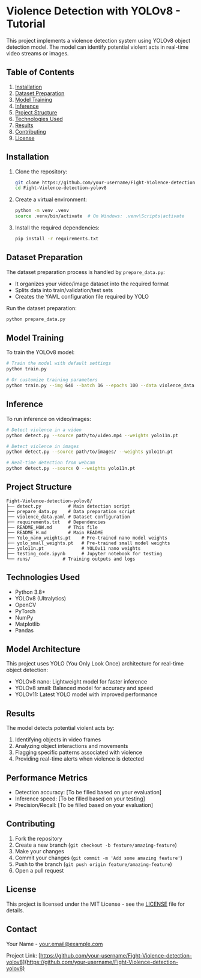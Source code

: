 # Violence Detection with YOLOv8 - Tutorial

This project implements a violence detection system using YOLOv8 object detection model. The model can identify potential violent acts in real-time video streams or images.

## Table of Contents
1. [Installation](#installation)
2. [Dataset Preparation](#dataset-preparation)
3. [Model Training](#model-training)
4. [Inference](#inference)
5. [Project Structure](#project-structure)
6. [Technologies Used](#technologies-used)
7. [Results](#results)
8. [Contributing](#contributing)
9. [License](#license)

## Installation

1. Clone the repository:
   ```bash
   git clone https://github.com/your-username/Fight-Violence-detection-yolov8.git
   cd Fight-Violence-detection-yolov8
   ```

2. Create a virtual environment:
   ```bash
   python -m venv .venv
   source .venv/bin/activate  # On Windows: .venv\Scripts\activate
   ```

3. Install the required dependencies:
   ```bash
   pip install -r requirements.txt
   ```

## Dataset Preparation

The dataset preparation process is handled by `prepare_data.py`:
- It organizes your video/image dataset into the required format
- Splits data into train/validation/test sets
- Creates the YAML configuration file required by YOLO

Run the dataset preparation:
```bash
python prepare_data.py
```

## Model Training

To train the YOLOv8 model:
```bash
# Train the model with default settings
python train.py

# Or customize training parameters
python train.py --img 640 --batch 16 --epochs 100 --data violence_data.yaml
```

## Inference

To run inference on video/images:
```bash
# Detect violence in a video
python detect.py --source path/to/video.mp4 --weights yolo11n.pt

# Detect violence in images
python detect.py --source path/to/images/ --weights yolo11n.pt

# Real-time detection from webcam
python detect.py --source 0 --weights yolo11n.pt
```

## Project Structure

```
Fight-Violence-detection-yolov8/
├── detect.py          # Main detection script
├── prepare_data.py    # Data preparation script
├── violence_data.yaml # Dataset configuration
├── requirements.txt   # Dependencies
├── README_HOW.md      # This file
├── README_H.md        # Main README
├── Yolo_nano_weights.pt    # Pre-trained nano model weights
├── yolo_small_weights.pt   # Pre-trained small model weights
├── yolo11n.pt              # YOLOv11 nano weights
├── testing_code.ipynb      # Jupyter notebook for testing
└── runs/            # Training outputs and logs
```

## Technologies Used

- Python 3.8+
- YOLOv8 (Ultralytics)
- OpenCV
- PyTorch
- NumPy
- Matplotlib
- Pandas

## Model Architecture

This project uses YOLO (You Only Look Once) architecture for real-time object detection:
- YOLOv8 nano: Lightweight model for faster inference
- YOLOv8 small: Balanced model for accuracy and speed
- YOLOv11: Latest YOLO model with improved performance

## Results

The model detects potential violent acts by:
1. Identifying objects in video frames
2. Analyzing object interactions and movements
3. Flagging specific patterns associated with violence
4. Providing real-time alerts when violence is detected

## Performance Metrics

- Detection accuracy: [To be filled based on your evaluation]
- Inference speed: [To be filled based on your testing]
- Precision/Recall: [To be filled based on your evaluation]

## Contributing

1. Fork the repository
2. Create a new branch (`git checkout -b feature/amazing-feature`)
3. Make your changes
4. Commit your changes (`git commit -m 'Add some amazing feature'`)
5. Push to the branch (`git push origin feature/amazing-feature`)
6. Open a pull request

## License

This project is licensed under the MIT License - see the [LICENSE](LICENSE) file for details.

## Contact

Your Name - [your.email@example.com](mailto:your.email@example.com)

Project Link: [https://github.com/your-username/Fight-Violence-detection-yolov8](https://github.com/your-username/Fight-Violence-detection-yolov8)